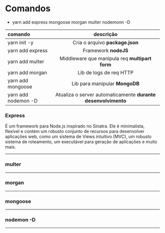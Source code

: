 # Comandos

* yarn add express mongoose morgan multer nodemonn -D 

comando                | descrição
:----------------------|:-------------------------------------------------------------:
yarn init -y           | Cria o arquivo **package.json**
yarn add express       | Framework **nodeJS**
yarn add multer        | Middleware que manipula req **multipart form**
yarn add morgan        | Lib de logs de req HTTP
yarn add mongoose      | Lib para manipular **MongoDB**
yarn add nodemon -D    | Atualiza o server automaticamente **durante desenvolvimento**


### Express
É um framework para Node.js inspirado no Sinatra. Ele é minimalista, flexível e contém um robusto conjunto de recursos para desenvolver aplicações web, como um sistema de Views intuitivo (MVC), um robusto sistema de roteamento, um executável para geração de aplicações e muito mais.

---
### multer

---
### morgan

---
### mongoose

---
### nodemon -D

---